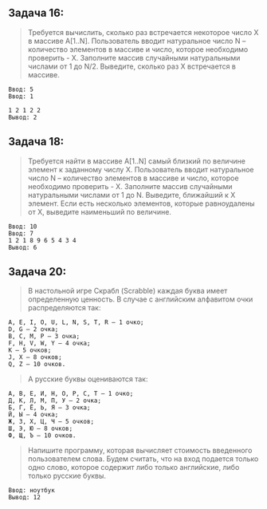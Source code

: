 ## Задача 16:
> Требуется вычислить, сколько раз встречается некоторое число X в массиве A[1..N]. Пользователь вводит натуральное число N – количество элементов в массиве и число, которое необходимо проверить - X. Заполните массив случайными натуральными числами от 1 до N/2. Выведите, сколько раз X встречается в массиве.
```
Ввод: 5
Ввод: 1

1 2 1 2 2
Вывод: 2
```

## Задача 18:
> Требуется найти в массиве A[1..N] самый близкий по величине элемент к заданному числу X.
> Пользователь вводит натуральное число N – количество элементов в массиве и число, которое необходимо проверить - X.
> Заполните массив случайными натуральными числами от 1 до N.
> Выведите, ближайший к X элемент. Если есть несколько элементов, которые равноудалены от X, выведите наименьший по величине.
```
Ввод: 10
Ввод: 7
1 2 1 8 9 6 5 4 3 4
Вывод: 6
```

## Задача 20:
> В настольной игре Скрабл (Scrabble) каждая буква имеет определенную ценность.
> В случае с английским алфавитом очки распределяются так:
```
A, E, I, O, U, L, N, S, T, R – 1 очко;
D, G – 2 очка;
B, C, M, P – 3 очка;
F, H, V, W, Y – 4 очка;
K – 5 очков;
J, X – 8 очков;
Q, Z – 10 очков.
```
>А русские буквы оцениваются так:
```
А, В, Е, И, Н, О, Р, С, Т – 1 очко;
Д, К, Л, М, П, У – 2 очка;
Б, Г, Ё, Ь, Я – 3 очка;
Й, Ы – 4 очка;
Ж, З, Х, Ц, Ч – 5 очков;
Ш, Э, Ю – 8 очков;
Ф, Щ, Ъ – 10 очков.
```
> Напишите программу, которая вычисляет стоимость введенного пользователем слова.
> Будем считать, что на вход подается только одно слово, которое содержит либо только английские, либо только русские буквы.
```
Ввод: ноутбук
Вывод: 12
```